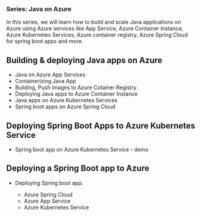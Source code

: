 ### Series: Java on Azure

In this series, we will learn how to build and scale Java applications on Azure using Azure services like App Service, Azure Container Instance, Azure Kubernetes Services, Azure container registry, Azure Spring Cloud for spring boot apps and more.

## Building & deploying Java apps on Azure

* Java on Azure App Services
* Containerizing Java App
* Building, Push images to Azure Cotainer Registry
* Deploying Java apps to Azure Container Instance
* Java apps on Azure Kubernetes Services
* Spring boot apps on Azure Spring Cloud

## Deploying Spring Boot Apps to Azure Kubernetes Service

* Spring boot app on Azure Kubernetes Service - demo

## Deploying a Spring Boot app to Azure

* Deploying Spring boot app:

    - Azure Spring Cloud
    - Azure App Service
    - Azure Kubernetes Service 







